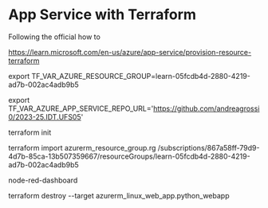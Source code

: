 # App Service with Terraform

Following the official how to

https://learn.microsoft.com/en-us/azure/app-service/provision-resource-terraform


export TF_VAR_AZURE_RESOURCE_GROUP=learn-05fcdb4d-2880-4219-ad7b-002ac4adb9b5

export TF_VAR_AZURE_APP_SERVICE_REPO_URL='https://github.com/andreagrossi0/2023-25.IDT.UFS05'

terraform init

terraform import azurerm_resource_group.rg /subscriptions/867a58ff-79d9-4d7b-85ca-13b507359667/resourceGroups/learn-05fcdb4d-2880-4219-ad7b-002ac4adb9b5


node-red-dashboard

terraform destroy --target azurerm_linux_web_app.python_webapp
